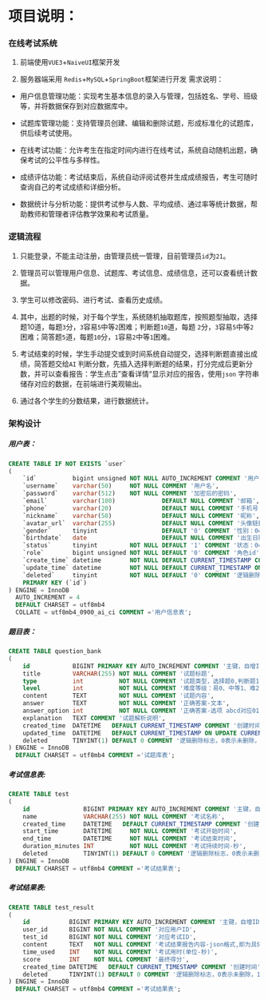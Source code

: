 # 项目说明：

### 在线考试系统

1. 前端使用`VUE3`+`NaiveUI`框架开发

2. 服务器端采用 `Redis`+`MySQL`+`SpringBoot`框架进行开发
   需求说明：

- 用户信息管理功能：实现考生基本信息的录入与管理，包括姓名、学号、班级等，并将数据保存到对应数据库中。

- 试题库管理功能：支持管理员创建、编辑和删除试题，形成标准化的试题库，供后续考试使用。

- 在线考试功能：允许考生在指定时间内进行在线考试，系统自动随机出题，确保考试的公平性与多样性。

- 成绩评估功能：考试结束后，系统自动评阅试卷并生成成绩报告，考生可随时查询自己的考试成绩和详细分析。

- 数据统计与分析功能：提供考试参与人数、平均成绩、通过率等统计数据，帮助教师和管理者评估教学效果和考试质量。

### 逻辑流程

1. 只能登录，不能主动注册，由管理员统一管理，目前管理员`id`为`21`。

2. 管理员可以管理用户信息、试题库、考试信息、成绩信息，还可以查看统计数据。

3. 学生可以修改密码、进行考试、查看历史成绩。

4. 其中，出题的时候，对于每个学生，系统随机抽取题库，按照题型抽取，选择题10道，每题`3`分，`3`容易`5`中等`2`困难；判断题`10`道，每题
   `2`分，`3`容易`5`中等`2`困难；简答题`5`道，每题`10`分，`1`容易`2`中等`1`困难。

5. 考试结束的时候，学生手动提交或到时间系统自动提交，选择判断题直接出成绩，简答题交给`AI`
   判断分数，先插入选择判断题的结果，打分完成后更新分数，并可以查看报告：学生点击”查看详情“显示对应的报告，使用`json`
   字符串储存对应的数据，在前端进行美观输出。

6. 通过各个学生的分数结果，进行数据统计。

### 架构设计

##### 用户表：

```sql
CREATE TABLE IF NOT EXISTS `user`
(
    `id`          bigint unsigned NOT NULL AUTO_INCREMENT COMMENT '用户ID',
    `username`    varchar(50)     NOT NULL COMMENT '用户名',
    `password`    varchar(512)    NOT NULL COMMENT '加密后的密码',
    `email`       varchar(100)             DEFAULT NULL COMMENT '邮箱',
    `phone`       varchar(20)              DEFAULT NULL COMMENT '手机号',
    `nickname`    varchar(50)              DEFAULT NULL COMMENT '昵称',
    `avatar_url`  varchar(255)             DEFAULT NULL COMMENT '头像链接',
    `gender`      tinyint                  DEFAULT '0' COMMENT '性别：0=未知，1=男，2=女',
    `birthdate`   date                     DEFAULT NULL COMMENT '出生日期',
    `status`      tinyint         NOT NULL DEFAULT '1' COMMENT '状态：0=禁用，1=启用',
    `role`        bigint unsigned NOT NULL DEFAULT '0' COMMENT '角色id',
    `create_time` datetime        NOT NULL DEFAULT CURRENT_TIMESTAMP COMMENT '创建时间',
    `update_time` datetime        NOT NULL DEFAULT CURRENT_TIMESTAMP ON UPDATE CURRENT_TIMESTAMP COMMENT '更新时间',
    `deleted`     tinyint         NOT NULL DEFAULT '0' COMMENT '逻辑删除：0=正常，1=已删除',
    PRIMARY KEY (`id`)
) ENGINE = InnoDB
  AUTO_INCREMENT = 4
  DEFAULT CHARSET = utf8mb4
  COLLATE = utf8mb4_0900_ai_ci COMMENT ='用户信息表';
```

##### 题目表：

```sql
CREATE TABLE question_bank
(
    id            BIGINT PRIMARY KEY AUTO_INCREMENT COMMENT '主键，自增ID',
    title         VARCHAR(255) NOT NULL COMMENT '试题标题',
    type          int          NOT NULL COMMENT '试题类型，选择题0,判断题1,简答题2',
    level         int          NOT NULL COMMENT '难度等级：易0、中等1、难2',
    content       TEXT         NOT NULL COMMENT '试题内容',
    answer        TEXT         NOT NULL COMMENT '正确答案-文本',
    answer_option int          NOT NULL COMMENT '正确答案-选项 abcd对应0123 正确/错误 对应 0/1',
    explanation   TEXT COMMENT '试题解析说明',
    created_time  DATETIME   DEFAULT CURRENT_TIMESTAMP COMMENT '创建时间',
    updated_time  DATETIME   DEFAULT CURRENT_TIMESTAMP ON UPDATE CURRENT_TIMESTAMP COMMENT '最后更新时间',
    deleted       TINYINT(1) DEFAULT 0 COMMENT '逻辑删除标志，0表示未删除，1表示已删除'
) ENGINE = InnoDB
  DEFAULT CHARSET = utf8mb4 COMMENT ='试题库表';
```

##### 考试信息表:

```sql
CREATE TABLE test
(
    id               BIGINT PRIMARY KEY AUTO_INCREMENT COMMENT '主键，自增ID',
    name             VARCHAR(255) NOT NULL COMMENT '考试名称',
    created_time     DATETIME   DEFAULT CURRENT_TIMESTAMP COMMENT '创建时间',
    start_time       DATETIME     NOT NULL COMMENT '考试开始时间',
    end_time         DATETIME     NOT NULL COMMENT '考试结束时间',
    duration_minutes INT          NOT NULL COMMENT '考试持续时间-秒',
    deleted          TINYINT(1) DEFAULT 0 COMMENT '逻辑删除标志，0表示未删除，1表示已删除'
) ENGINE = InnoDB
  DEFAULT CHARSET = utf8mb4 COMMENT ='考试结果表';
```

##### 考试结果表:

```sql
CREATE TABLE test_result
(
    id           BIGINT PRIMARY KEY AUTO_INCREMENT COMMENT '主键，自增ID',
    user_id      BIGINT NOT NULL COMMENT '对应用户ID',
    test_id      BIGINT NOT NULL COMMENT '对应考试ID',
    content      TEXT   NOT NULL COMMENT '考试结果报告内容-json格式,即为具体题目数据列表',
    time_used    INT    NOT NULL COMMENT '考试用时(单位-秒)',
    score        INT    NOT NULL COMMENT '最终得分',
    created_time DATETIME   DEFAULT CURRENT_TIMESTAMP COMMENT '创建时间',
    deleted      TINYINT(1) DEFAULT 0 COMMENT '逻辑删除标志，0表示未删除，1表示已删除'
) ENGINE = InnoDB
  DEFAULT CHARSET = utf8mb4 COMMENT ='考试结果表';
```